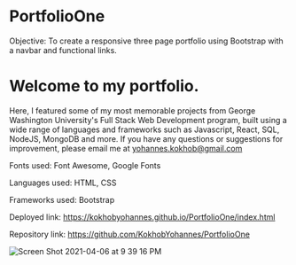# PortfolioOne

Objective: To create a responsive three page portfolio using Bootstrap with a navbar and functional links.

# Welcome to my portfolio.
Here, I featured some of my most memorable projects from George Washington University's Full Stack Web Development program, built using a wide range of languages and frameworks such as Javascript, React, SQL, NodeJS, MongoDB and more. If you have any questions or suggestions for improvement, please email me at yohannes.kokhob@gmail.com

Fonts used: Font Awesome, Google Fonts

Languages used: HTML, CSS

Frameworks used: Bootstrap

Deployed link: https://kokhobyohannes.github.io/PortfolioOne/index.html

Repository link: https://github.com/KokhobYohannes/PortfolioOne

![Screen Shot 2021-04-06 at 9 39 16 PM](https://user-images.githubusercontent.com/72357196/113798111-8cafa100-9720-11eb-8c89-db3d0d44f087.png)

